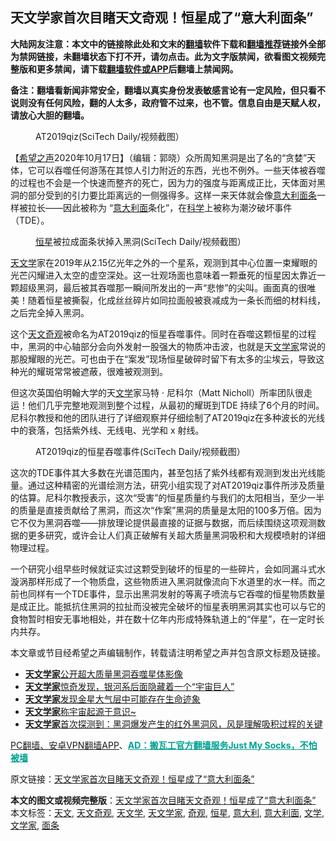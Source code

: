  <h2>天文学家首次目睹天文奇观！恒星成了“意大利面条”</h2> <p class="notice"><b>大陆网友注意：本文中的链接除此处和文末的<a href="https://github.com/bannedbook/fanqiang" >翻墙</a>软件下载和<a href="https://github.com/killgcd/justmysocks/blob/master/README.md">翻墙推荐</a>链接外全部为禁网链接，未翻墙状态下打不开，请勿点击。此为文字版禁闻，欲看图文视频完整版和更多禁闻，请下载<a href="https://github.com/bannedbook/fanqiang">翻墙软件或APP</a>后翻墙上禁闻网。</p><p>备注：翻墙看新闻非常安全，翻墙以真实身份发表敏感言论有一定风险，但只看不说则没有任何风险，翻的人太多，政府管不过来，也不管。信息自由是天赋人权，请放心大胆的翻墙。</b></p>  <div class="entry"> <figure><figcaption>AT2019qiz(SciTech Daily/视频截图）</figcaption></figure> <p>【<span class='wp_keywordlink_affiliate'><a href="https://www.soundofhope.org" title="希望之声" target="_blank">希望之声</a></span>2020年10月17日】（编辑：郭晓）众所周知黑洞是出了名的“贪婪”天体，它可以吞噬任何游荡在其惊人引力附近的东西，光也不例外。一些天体被吞噬的过程也不会是一个快速而整齐的死亡，因为力的强度与距离成正比，天体面对黑洞的部分受到的引力要比距离远的一侧强得多。这样一来天体就会像<a href="https://www.bannedbook.org/bnews/tag/%e6%84%8f%e5%a4%a7%e5%88%a9/" class="st_tag internal_tag" rel="tag" title="标签 意大利 下的日志">意大利</a><a href="https://www.bannedbook.org/bnews/tag/%e9%9d%a2%e6%9d%a1/" class="st_tag internal_tag" rel="tag" title="标签 面条 下的日志">面条</a>一样被拉长——因此被称为 “<a href="https://www.bannedbook.org/bnews/tag/%E6%84%8F%E5%A4%A7%E5%88%A9%E9%9D%A2/" class="st_tag internal_tag" rel="tag" title="标签 意大利面 下的日志">意大利面</a>条化”，在<span class='wp_keywordlink'><a href="https://www.bannedbook.org/forum11/topic309.html" title="禁片：“科学”的棍子" target="_blank">科学</a></span>上被称为潮汐破坏事件（TDE）。</p> <figure><figcaption><a href="https://www.bannedbook.org/bnews/tag/%E6%81%92%E6%98%9F/" class="st_tag internal_tag" rel="tag" title="标签 恒星 下的日志">恒星</a>被拉成面条状掉入黑洞(SciTech Daily/视频截图）</figcaption></figure> <p><a href="https://www.bannedbook.org/bnews/tag/%E5%A4%A9%E6%96%87%E5%AD%A6/" class="st_tag internal_tag" rel="tag" title="标签 天文学 下的日志">天文学</a>家在2019年从2.15亿光年之外的一个星系，观测到其中心位置一束耀眼的光芒闪耀进入太空的虚空深处。这一壮观场面也意味着一颗垂死的恒星因太靠近一颗超级黑洞，最后被其吞噬那一瞬间所发出的一声“悲惨”的尖叫。画面真的很唯美！随着恒星被撕裂，化成丝丝碎片如同拉面般被衰减成为一条长而细的材料线，之后完全掉入黑洞。</p>  <p>这个<a href="https://www.bannedbook.org/bnews/tag/%e5%a4%a9%e6%96%87/" class="st_tag internal_tag" rel="tag" title="标签 天文 下的日志">天文</a><a href="https://www.bannedbook.org/bnews/tag/%e5%a5%87%e8%a7%82/" class="st_tag internal_tag" rel="tag" title="标签 奇观 下的日志">奇观</a>被命名为AT2019qiz的恒星吞噬事件。同时在吞噬这颗恒星的过程中，黑洞的中心轴部分会向外发射一股强大的物质冲击波，也就是天<a href="https://www.bannedbook.org/bnews/tag/%e6%96%87%e5%ad%a6%e5%ae%b6/" class="st_tag internal_tag" rel="tag" title="标签 文学家 下的日志">文学家</a>常说的那股耀眼的光芒。可也由于在“案发”现场恒星破碎时留下有太多的尘埃云，导致这种光的耀斑常常被遮蔽，很难被观测到。</p> <p>但这次英国伯明翰大学的天<a href="https://www.bannedbook.org/bnews/tag/%E6%96%87%E5%AD%A6/" class="st_tag internal_tag" rel="tag" title="标签 文学 下的日志">文学</a>家马特 · 尼科尔（Matt Nicholl）所率团队很走运！他们几乎完整地观测到整个过程，从最初的耀斑到TDE 持续了6个月的时间。尼科尔教授和他的团队进行了详细观察并仔细绘制了AT2019qiz在多种波长的光线中的衰落，包括紫外线、无线电、光学和 x 射线。</p>  <figure><figcaption>AT2019qiz的恒星吞噬事件(SciTech Daily/视频截图）</figcaption></figure> <p>这次的TDE事件其大多数在光谱范围内，甚至包括了紫外线都有观测到发出光线能量。通过这种精密的光谱绘测方法，研究小组实现了对AT2019qiz事件所涉及质量的估算。尼科尔教授表示，这次“受害”的恒星质量约与我们的太阳相当，至少一半的质量是直接贡献给了黑洞，而这次“作案”黑洞的质量是太阳的100多万倍。因为它不仅为黑洞吞噬——排放理论提供最直接的证据与数据，而后续围绕这项观测数据的更多研究，或许会让人们真正破解有关超大质量黑洞吸积和大规模喷射的详细物理过程。</p> <p></p>  <p>一个研究小组早些时候就证实过这颗受到破坏的恒星的一些碎片，会如同漏斗式水漩涡那样形成了一个物质盘，这些物质进入黑洞就像流向下水道里的水一样。而之前也同样有一个TDE事件，显示出黑洞发射的等离子喷流与它吞噬的恒星物质数量是成正比。能抵抗住黑洞的拉扯而没被完全破坏的恒星表明黑洞其实也可以与它的食物暂时相安无事地相处，并在数十亿年内形成特殊轨道上的“伴星”，在一定时长内共存。</p> <p>本文章或节目经希望之声编辑制作，转载请注明希望之声并包含原文标题及链接。</p>  <ul class='op-related-articles' title='相关阅读'> <li><a href='https://www.bannedbook.org/bnews/baitai/20201013/1412902.html' target='_blank'><b>天文学家</b>公开超大质量黑洞吞噬星体影像</a></li> <li><a href='https://www.bannedbook.org/bnews/comments/20200918/1398951.html' target='_blank'><b>天文学家</b>惊奇发现，银河系后面隐藏着一个“宇宙巨人”</a></li> <li><a href='https://www.bannedbook.org/bnews/worldnews/20200917/1397750.html' target='_blank'><b>天文学家</b>发现金星大气层中可能存在生命迹象</a></li> <li><a href='https://www.bannedbook.org/bnews/comments/20200915/1396467.html' target='_blank'><b>天文学家</b>称宇宙起源于意识~</a></li> <li><a href='https://www.bannedbook.org/bnews/comments/20200902/1389925.html' target='_blank'><b>天文学家</b>首次探测到：黑洞爆发产生的红外黑洞风，风是理解吸积过程的关键</a></li> </ul> <p class="texttj"> <a href="https://github.com/bannedbook/fanqiang/wiki/%E7%A6%81%E9%97%BB%E7%BD%91%E5%AE%89%E5%8D%93%E7%BF%BB%E5%A2%99%E6%96%B0%E9%97%BBAPP" target="_blank">PC翻墙、安卓VPN翻墙APP</a>、<span onclick="window.open('https://github.com/killgcd/justmysocks/blob/master/README.md')" style="font-weight:bold;color:#00A191;cursor:pointer;text-decoration:underline;outline:none">AD：搬瓦工官方翻墙服务Just My Socks，不怕被墙</span></p><p>原文链接：<a class="src_link"  href="https://www.soundofhope.org/post/432382" target="_blank">天文学家首次目睹天文奇观！恒星成了“意大利面条”</a></p><a name='sharetosocial'></a>       <div><b>本文的图文或视频完整版</b>：<a href='https://www.bannedbook.org/bnews/comments/20201017/1415703.html'>天文学家首次目睹天文奇观！恒星成了“意大利面条”</a></div>  </div><!--END ENTRY--> <div class="postfooter"> <div>本文标签：<a href="https://www.bannedbook.org/bnews/tag/%e5%a4%a9%e6%96%87/" rel="tag">天文</a>, <a href="https://www.bannedbook.org/bnews/tag/%E5%A4%A9%E6%96%87%E5%A5%87%E8%A7%82/" rel="tag">天文奇观</a>, <a href="https://www.bannedbook.org/bnews/tag/%E5%A4%A9%E6%96%87%E5%AD%A6/" rel="tag">天文学</a>, <a href="https://www.bannedbook.org/bnews/tag/%e5%a4%a9%e6%96%87%e5%ad%a6%e5%ae%b6/" rel="tag">天文学家</a>, <a href="https://www.bannedbook.org/bnews/tag/%e5%a5%87%e8%a7%82/" rel="tag">奇观</a>, <a href="https://www.bannedbook.org/bnews/tag/%E6%81%92%E6%98%9F/" rel="tag">恒星</a>, <a href="https://www.bannedbook.org/bnews/tag/%e6%84%8f%e5%a4%a7%e5%88%a9/" rel="tag">意大利</a>, <a href="https://www.bannedbook.org/bnews/tag/%E6%84%8F%E5%A4%A7%E5%88%A9%E9%9D%A2/" rel="tag">意大利面</a>, <a href="https://www.bannedbook.org/bnews/tag/%E6%96%87%E5%AD%A6/" rel="tag">文学</a>, <a href="https://www.bannedbook.org/bnews/tag/%e6%96%87%e5%ad%a6%e5%ae%b6/" rel="tag">文学家</a>, <a href="https://www.bannedbook.org/bnews/tag/%e9%9d%a2%e6%9d%a1/" rel="tag">面条</a></div>  </div><!--END POSTFOOTER--> 